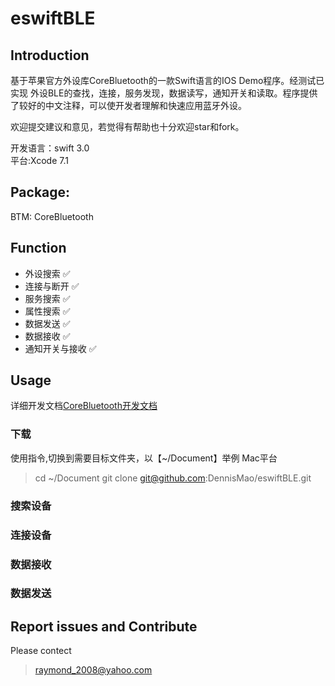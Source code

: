 eswiftBLE
==================
## Introduction
基于苹果官方外设库CoreBluetooth的一款Swift语言的IOS Demo程序。经测试已实现
外设BLE的查找，连接，服务发现，数据读写，通知开关和读取。程序提供了较好的中文注释，可以使开发者理解和快速应用蓝牙外设。  

欢迎提交建议和意见，若觉得有帮助也十分欢迎star和fork。

开发语言：swift 3.0  
平台:Xcode 7.1

## Package:
BTM: CoreBluetooth
## Function
+ 外设搜索 ✅
+ 连接与断开 ✅
+ 服务搜索 ✅
+ 属性搜索 ✅
+ 数据发送 ✅
+ 数据接收 ✅
+ 通知开关与接收 ✅

## Usage
详细开发文档[CoreBluetooth开发文档](https://github.com/DennisMao/eswiftBLE/blob/master/CoreBluetooth开发文档.md)
### 下载
使用指令,切换到需要目标文件夹，以【~/Document】举例 Mac平台
>cd ~/Document
>git clone git@github.com:DennisMao/eswiftBLE.git

### 搜索设备
### 连接设备
### 数据接收
### 数据发送


## Report issues and Contribute
Please contect 
>raymond_2008@yahoo.com 



